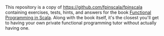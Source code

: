 This repository is a copy of https://github.com/fpinscala/fpinscala containing exercises, tests, hints, and answers for the book
[Functional Programming in Scala](http://manning.com/bjarnason/). Along
with the book itself, it's the closest you'll get to having your own
private functional programming tutor without actually having one.


